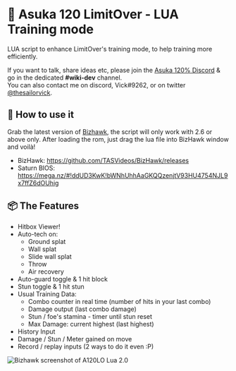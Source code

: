 # 🧪 Asuka 120 LimitOver - LUA Training mode
LUA script to enhance LimitOver's training mode, to help training more efficiently.  

If you want to talk, share ideas etc, please join the [Asuka 120% Discord](https://discordapp.com/invite/K4WyTCC) & go in the dedicated **#wiki-dev** channel.  
You can also contact me on discord, Vick#9262, or on twitter [@thesailorvick](https://twitter.com/TheSailorVick).


## 🔰 How to use it
Grab the latest version of [Bizhawk](https://github.com/TASEmulators/BizHawk/releases), the script will only work with 2.6 or above only.
After loading the rom, just drag the lua file into BizHawk window and voilà!

- BizHawk: https://github.com/TASVideos/BizHawk/releases
- Saturn BIOS: https://mega.nz/#!ddUD3KwK!bWNhUhhAaGKQQzenjtV93HU4754NJL9x7ffZ6dOUhig


## 📦 The Features
- Hitbox Viewer!
- Auto-tech on:
  - Ground splat
  - Wall splat
  - Slide wall splat
  - Throw
  - Air recovery
- Auto-guard toggle & 1 hit block
- Stun toggle & 1 hit stun
- Usual Training Data:
  - Combo counter in real time (number of hits in your last combo)
  - Damage output (last combo damage)
  - Stun / foe's stamina - timer until stun reset
  - Max Damage: current highest (last highest)
- History Input
- Damage / Stun / Meter gained on move
- Record / replay inputs (2 ways to do it even :P)

![Bizhawk screenshot of A120LO Lua 2.0](https://media.discordapp.net/attachments/711677036296536154/960267966237257869/EmuHawk_2022-04-03_22.00.00.png?width=720&height=530)

